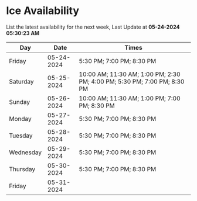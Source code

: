 # Ice Availability

List the latest availability for the next week, Last Update at **05-24-2024 05:30:23 AM**

| Day         | Date        | Times       |
| ----------- | ----------- | ----------- |
|Friday|05-24-2024|5:30 PM; 7:00 PM; 8:30 PM|
|Saturday|05-25-2024|10:00 AM; 11:30 AM; 1:00 PM; 2:30 PM; 4:00 PM; 5:30 PM; 7:00 PM; 8:30 PM|
|Sunday|05-26-2024|10:00 AM; 11:30 AM; 1:00 PM; 7:00 PM; 8:30 PM|
|Monday|05-27-2024|5:30 PM; 7:00 PM; 8:30 PM|
|Tuesday|05-28-2024|5:30 PM; 7:00 PM; 8:30 PM|
|Wednesday|05-29-2024|5:30 PM; 7:00 PM; 8:30 PM|
|Thursday|05-30-2024|5:30 PM; 7:00 PM; 8:30 PM|
|Friday|05-31-2024||
